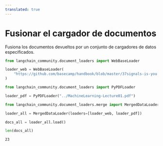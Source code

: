 ```yaml
---
translated: true
---
```


# Fusionar el cargador de documentos

Fusiona los documentos devueltos por un conjunto de cargadores de datos especificados.

```python
from langchain_community.document_loaders import WebBaseLoader

loader_web = WebBaseLoader(
    "https://github.com/basecamp/handbook/blob/master/37signals-is-you.md"
)
```

```python
from langchain_community.document_loaders import PyPDFLoader

loader_pdf = PyPDFLoader("../MachineLearning-Lecture01.pdf")
```

```python
from langchain_community.document_loaders.merge import MergedDataLoader

loader_all = MergedDataLoader(loaders=[loader_web, loader_pdf])
```

```python
docs_all = loader_all.load()
```

```python
len(docs_all)
```

```output
23
```
